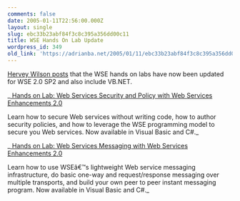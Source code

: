 ```yaml
---
comments: false
date: 2005-01-11T22:56:00.000Z
layout: single
slug: ebc33b23abf84f3c8c395a356dd00c11
title: WSE Hands On Lab Update
wordpress_id: 349
old_link: 'https://adrianba.net/2005/01/11/ebc33b23abf84f3c8c395a356dd00c11/'
---
```

[Hervey
Wilson posts](http://www.dynamic-cast.com/mt-archives/000072.html) that the WSE hands on labs have now been updated
for WSE 2.0 SP2 and also include VB.NET.

_[
Hands on Lab: Web Services Security and Policy with Web Services
Enhancements 2.0](http://www.microsoft.com/downloads/details.aspx?FamilyId=A6B7DE77-5A16-482C-8B84-75DF0A2E09C4&displaylang=en)  

Learn how to secure Web services without writing code, how to
author security policies, and how to leverage the WSE programming
model to secure you Web services. Now available in Visual Basic and
C#._

_[
Hands on Lab: Web Services Messaging with Web Services Enhancements
2.0](http://www.microsoft.com/downloads/details.aspx?FamilyId=89457A1C-D31E-4A9B-92B7-645C1C208A2F&displaylang=en)  

Learn how to use WSEâ€™s lightweight Web service messaging
infrastructure, do basic one-way and request/response messaging
over multiple transports, and build your own peer to peer instant
messaging program. Now available in Visual Basic and C#._
